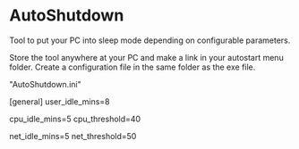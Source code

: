 # AutoShutdown
Tool to put your PC into sleep mode depending on configurable parameters.

Store the tool anywhere at your PC and make a link in your autostart menu folder.
Create a configuration file in the same folder as the exe file.

"AutoShutdown.ini"

[general]
user_idle_mins=8

cpu_idle_mins=5
cpu_threshold=40

net_idle_mins=5
net_threshold=50


